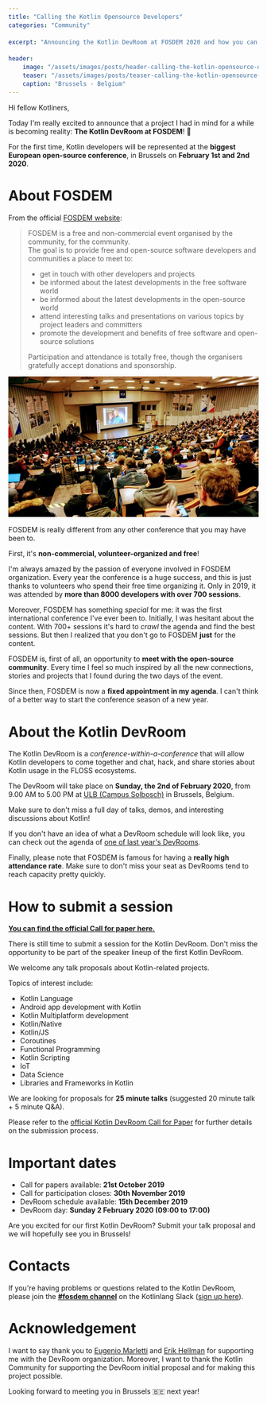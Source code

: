 ```yaml
---
title: "Calling the Kotlin Opensource Developers"
categories: "Community"

excerpt: "Announcing the Kotlin DevRoom at FOSDEM 2020 and how you can participate with your own session"

header:
    image: "/assets/images/posts/header-calling-the-kotlin-opensource-developers.jpg"
    teaser: "/assets/images/posts/teaser-calling-the-kotlin-opensource-developers.jpg"
    caption: "Brussels - Belgium"
---
```


Hi fellow Kotliners,

Today I'm really excited to announce that a project I had in mind for a while is becoming reality: **The Kotlin DevRoom at FOSDEM**! 🎉

For the first time, Kotlin developers will be represented at the **biggest European open-source conference**, in Brussels on **February 1st and 2nd 2020**.

# About FOSDEM

From the official [FOSDEM website](https://fosdem.org/2020/about/):

<blockquote>
FOSDEM is a free and non-commercial event organised by the community,
for the community.<br/>
The goal is to provide free and open-source software developers and
communities a place to meet to:

<ul>
<li>get in touch with other developers and projects</li>
<li>be informed about the latest developments in the free software world</li>
<li>be informed about the latest developments in the open-source world</li>
<li>attend interesting talks and presentations on various topics by project leaders and committers</li>
<li>promote the development and benefits of free software and open-source solutions</li>
</ul>

Participation and attendance is totally free, though the organisers
gratefully accept donations and sponsorship.
</blockquote>

![FOSDEM 2016](/assets/images/posts/fosdem-1.jpg)

FOSDEM is really different from any other conference that you may have been to.

First, it's **non-commercial, volunteer-organized and free**!

I'm always amazed by the passion of everyone involved in FOSDEM organization. 
Every year the conference is a huge success, and this is just thanks to volunteers who spend their free time organizing it. Only in 2019, it was attended by **more than 8000 developers with over 700 sessions**.

Moreover, FOSDEM has something _special_ for me: it was the first international conference I've ever been to. Initially, I was hesitant about the content. With 700+ sessions it's hard to _crawl_ the agenda and find the best sessions. But then I realized that you don't go to FOSDEM **just** for the content.

FOSDEM is, first of all, an opportunity to **meet with the open-source community**. Every time I feel so much inspired by all the new connections, stories and projects that I found during the two days of the event. 

<!--At FOSDEM, you have the opportunity to meet other open source contributors that you probably met only virtually.--> 

Since then, FOSDEM is now a **fixed appointment in my agenda**. I can't think of a better way to start the conference season of a new year.

# About the Kotlin DevRoom

The Kotlin DevRoom is a _conference-within-a-conference_ that will allow Kotlin developers to come together and chat, hack, and share stories about Kotlin usage in the FLOSS ecosystems.

The DevRoom will take place on **Sunday, the 2nd of February 2020**, from 9.00 AM to 5.00 PM at [ULB (Campus Solbosch)](https://www.openstreetmap.org/node/1632534522) in Brussels, Belgium.

Make sure to don't miss a full day of talks, demos, and interesting discussions about Kotlin! 

If you don't have an idea of what a DevRoom schedule will look like, you can check out the agenda of [one of last year's DevRooms](https://archive.fosdem.org/2019/schedule/).

Finally, please note that FOSDEM is famous for having a **really high attendance rate**. Make sure to don't miss your seat as DevRooms tend to reach capacity pretty quickly.

# How to submit a session

[**You can find the official Call for paper here.**](https://lists.fosdem.org/pipermail/fosdem/2019q4/002931.html)

There is still time to submit a session for the Kotlin DevRoom.
Don't miss the opportunity to be part of the speaker lineup of the first Kotlin DevRoom.

We welcome any talk proposals about Kotlin-related projects.

Topics of interest include:

* Kotlin Language
* Android app development with Kotlin
* Kotlin Multiplatform development
* Kotlin/Native
* Kotlin/JS
* Coroutines
* Functional Programming
* Kotlin Scripting
* IoT
* Data Science
* Libraries and Frameworks in Kotlin

We are looking for proposals for **25 minute talks** (suggested 20 minute
talk + 5 minute Q&A).

Please refer to the [official Kotlin DevRoom Call for Paper](https://lists.fosdem.org/pipermail/fosdem/2019q4/002931.html) for further details on the submission process.

# Important dates

- Call for papers available: **21st October 2019**
- Call for participation closes: **30th November 2019**
- DevRoom schedule available: **15th December 2019**
- DevRoom day: **Sunday 2 February 2020 (09:00 to 17:00)**

Are you excited for our first Kotlin DevRoom?
Submit your talk proposal and we will hopefully see you in Brussels!

# Contacts

If you're having problems or questions related to the Kotlin DevRoom, please join the [**#fosdem channel**](https://kotlinlang.slack.com/messages/fosdem) on the Kotlinlang Slack
([sign up here](https://t.co/kwvW0nQzRf?amp=1)).

# Acknowledgement

I want to say thank you to [Eugenio Marletti](https://twitter.com/workingkills) and [Erik Hellman](https://twitter.com/ErikHellman) for supporting me with the DevRoom organization. Moreover, I want to thank the Kotlin Community for supporting the DevRoom initial proposal and for making this project possible.

Looking forward to meeting you in Brussels 🇧🇪 next year!
